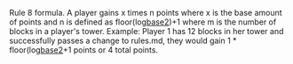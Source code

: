 Rule 8 formula. A player gains x times n points where x is the base amount of points and n is defined as floor(log[base2](m))+1 where m is the number of blocks in a player's tower. 
Example: Player 1 has 12 blocks in her tower and successfully passes a change to rules.md, they would gain 1 * floor(log[base2](12)+1 points or 4 total points. 
